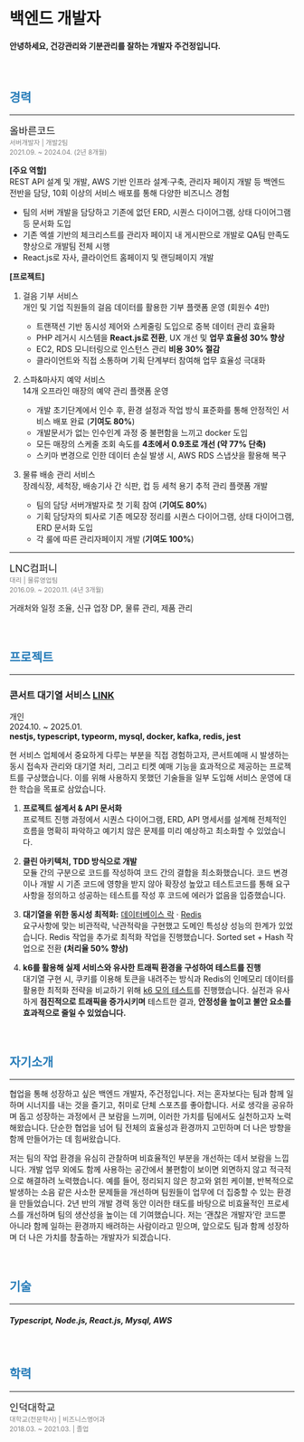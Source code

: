 # 백엔드 개발자

#### 안녕하세요, 건강관리와 기분관리를 잘하는 개발자 주건정입니다.

<br/>

<!-- --- -->

<!-- <br/> -->

<h2 style="color:#267CB9;">경력</h2>

---

<span style="font-size: 1.1rem;">올바른코드</span><br/>
<sub><span style="color:gray;">서버개발자 | 개발2팀</span></sub><br/>
<sub><span style="color:gray;">2021.09. ~ 2024.04. (2년 8개월)</span></sub>

**[주요 역할]**<br/>
REST API 설계 및 개발, AWS 기반 인프라 설계·구축, 관리자 페이지 개발 등 백엔드 전반을 담당, 10회 이상의 서비스 배포를 통해 다양한 비즈니스 경험

- 팀의 서버 개발을 담당하고 기존에 없던 ERD, 시퀀스 다이어그램, 상태 다이어그램 등 문서화 도입
- 기존 엑셀 기반의 체크리스트를 관리자 페이지 내 게시판으로 개발로 QA팀 만족도 향상으로 개발팀 전체 시행
- React.js로 자사, 클라이언트 홈페이지 및 랜딩페이지 개발

**[프로젝트]**

1. 걸음 기부 서비스<br/>
   개인 및 기업 직원들의 걸음 데이터를 활용한 기부 플랫폼 운영 (회원수 4만)
   - 트랜잭션 기반 동시성 제어와 스케줄링 도입으로 중복 데이터 관리 효율화
   - PHP 레거시 시스템을 **React.js로 전환**, UX 개선 및 **업무 효율성 30% 향상**
   - EC2, RDS 모니터링으로 인스턴스 관리 **비용 30% 절감**
   - 클라이언트와 직접 소통하며 기획 단계부터 참여해 업무 효율성 극대화
2. 스파&마사지 예약 서비스<br/>
   14개 오프라인 매장의 예약 관리 플랫폼 운영

   - 개발 초기단계에서 인수 후, 환경 설정과 작업 방식 표준화를 통해 안정적인 서비스 배포 완료 (**기여도 80%**)
   - 개발문서가 없는 인수인계 과정 중 불편함을 느끼고 docker 도입
   - 모든 매장의 스케줄 조회 속도를 **4초에서 0.9초로 개선 (약 77% 단축)**
   - 스키마 변경으로 인한 데이터 손실 발생 시, AWS RDS 스냅샷을 활용해 복구

3. 물류 배송 관리 서비스<br/>
   장례식장, 세척장, 배송기사 간 식판, 컵 등 세척 용기 추적 관리 플랫폼 개발
   - 팀의 담당 서버개발자로 첫 기획 참여 (**기여도 80%**)
   - 기획 담당자의 퇴사로 기존 메모장 정리를 시퀀스 다이어그램, 상태 다이어그램, ERD 문서화 도입
   - 각 룰에 따른 관리자페이지 개발 (**기여도 100%**)

---

<span style="font-size: 1.1rem;">LNC컴퍼니</span><br/>
<sub><span style="color:gray;">대리 | 물류영업팀</span></sub><br/>
<sub><span style="color:gray;">2016.09. ~ 2020.11. (4년 3개월)</span></sub>

거래처와 일정 조율, 신규 업장 DP, 물류 관리, 제품 관리

<br/>

<h2 style="color:#267CB9;">프로젝트</h2>

---

### 콘서트 대기열 서비스 [LINK](https://github.com/JuGeonjeong/hhp-concert)

개인  
2024.10. ~ 2025.01.  
**nestjs, typescript, typeorm, mysql, docker, kafka, redis, jest**

현 서비스 업체에서 중요하게 다루는 부분을 직접 경험하고자, 콘서트예매 시 발생하는 동시 접속자 관리와 대기열 처리, 그리고 티켓 예매 기능을 효과적으로 제공하는 프로젝트를 구상했습니다. 이를 위해 사용하지 못했던 기술들을 일부 도입해 서비스 운영에 대한 학습을 목표로 삼았습니다.

1. **프로젝트 설계서 & API 문서화**  
   프로젝트 진행 과정에서 시퀀스 다이어그램, ERD, API 명세서를 설계해 전체적인 흐름을 명확히 파악하고 예기치 않은 문제를 미리 예상하고 최소화할 수 있었습니다.

2. **클린 아키텍처, TDD 방식으로 개발**  
   모듈 간의 구분으로 코드를 작성하여 코드 간의 결합을 최소화했습니다. 코드 변경이나 개발 시 기존 코드에 영향을 받지 않아 확장성 높았고 테스트코드를 통해 요구사항을 정의하고 성공하는 테스트를 작성 후 코드에 에러가 없음을 입증했습니다.

3. **대기열을 위한 동시성 최적화:** [데이터베이스 락](https://github.com/JuGeonjeong/hhp-concert/blob/main/doc/report/lock.report.md) · [Redis](https://github.com/JuGeonjeong/hhp-concert/blob/main/doc/report/redis.report.md) <br/>
   요구사항에 맞는 비관적락, 낙관적락을 구현했고 도메인 특성상 성능의 한계가 있었습니다. Redis 작업을 추가로 최적화 작업을 진행했습니다. Sorted set + Hash 작업으로 전환 **(처리율 50% 향상)**

4. **k6를 활용해 실제 서비스와 유사한 트래픽 환경을 구성하여 테스트를 진행**  
   대기열 구현 시, 쿠키를 이용해 토큰을 내려주는 방식과 Redis의 인메모리 데이터를 활용한 최적화 전략을 비교하기 위해 [k6 모의 테스트](https://github.com/JuGeonjeong/hhp-concert/blob/main/doc/report/k6.test.md)를 진행했습니다. 실전과 유사하게 **점진적으로 트래픽을 증가시키며** 테스트한 결과, **안정성을 높이고 불안 요소를 효과적으로 줄일 수 있었습니다.**

<br/>

<h2 style="color:#267CB9;">자기소개</h2>

---

협업을 통해 성장하고 싶은 백엔드 개발자, 주건정입니다. 저는 혼자보다는 팀과 함께 일하며 시너지를 내는 것을 즐기고, 취미로 단체 스포츠를 좋아합니다. 서로 생각을 공유하며 돕고 성장하는 과정에서 큰 보람을 느끼며, 이러한 가치를 팀에서도 실천하고자 노력해왔습니다. 단순한 협업을 넘어 팀 전체의 효율성과 환경까지 고민하며 더 나은 방향을 함께 만들어가는 데 힘써왔습니다.

저는 팀의 작업 환경을 유심히 관찰하며 비효율적인 부분을 개선하는 데서 보람을 느낍니다. 개발 업무 외에도 함께 사용하는 공간에서 불편함이 보이면 외면하지 않고 적극적으로 해결하려 노력했습니다. 예를 들어, 정리되지 않은 창고와 얽힌 케이블, 반복적으로 발생하는 소음 같은 사소한 문제들을 개선하며 팀원들이 업무에 더 집중할 수 있는 환경을 만들었습니다. 2년 반의 개발 경력 동안 이러한 태도를 바탕으로 비효율적인 프로세스를 개선하며 팀의 생산성을 높이는 데 기여했습니다. 저는 ‘괜찮은 개발자’란 코드뿐 아니라 함께 일하는 환경까지 배려하는 사람이라고 믿으며, 앞으로도 팀과 함께 성장하며 더 나은 가치를 창출하는 개발자가 되겠습니다.

<br/>

<h2 style="color:#267CB9;">기술</h2>

---

##### Typescript, Node.js, React.js, Mysql, AWS

<br/>

<h2 style="color:#267CB9;">학력</h2>

---

<span style="font-size: 1.1rem;">인덕대학교</span><br/>
<sub><span style="color:gray;">대학교(전문학사) | 비즈니스영어과</span></sub>  
<sub><span style="color:gray;">2018.03. ~ 2021.03. | 졸업</span></sub>
